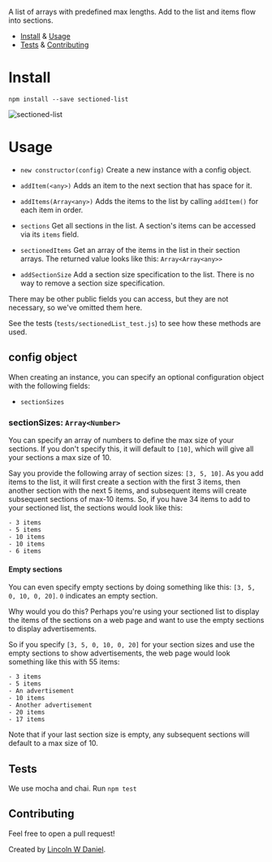 A list of arrays with predefined max lengths. Add to the list and items flow into sections.

- [Install](#install) & [Usage](#usage)
- [Tests](#tests) & [Contributing](#contributing)

# Install

`npm install --save sectioned-list`

![sectioned-list](https://user-images.githubusercontent.com/5778798/69504226-b83c3d80-0ed5-11ea-96d9-b9e7567bb16e.gif)

# Usage

- `new constructor(config)` Create a new instance with a config object.

- `addItem(<any>)` Adds an item to the next section that has space for it.

- `addItems(Array<any>)` Adds the items to the list by calling `addItem()` for each item in order.

- `sections` Get all sections in the list. A section's items can be accessed via its `items` field.

- `sectionedItems` Get an array of the items in the list in their section arrays. The returned value looks like this: `Array<Array<any>>`

- `addSectionSize` Add a section size specification to the list. There is no way to remove a section size specification.

There may be other public fields you can access, but they are not necessary, so we've omitted them here.

See the tests (`tests/sectionedList_test.js`) to see how these methods are used.

## config object

When creating an instance, you can specify an optional configuration object with the following fields:

- `sectionSizes`

### sectionSizes: `Array<Number>`

You can specify an array of numbers to define the max size of your sections. If you don't specify this, it will default to `[10]`, which will give all your sections a max size of 10.

Say you provide the following array of section sizes: `[3, 5, 10]`. As you add items to the list, it will first create a section with the first 3 items, then another section with the next 5 items, and subsequent items will create subsequent sections of max-10 items. So, if you have 34 items to add to your sectioned list, the sections would look like this:

```
- 3 items
- 5 items
- 10 items
- 10 items
- 6 items
```

#### Empty sections

You can even specify empty sections by doing something like this: `[3, 5, 0, 10, 0, 20]`. `0` indicates an empty section.

Why would you do this? Perhaps you're using your sectioned list to display the items of the sections on a web page and want to use the empty sections to display advertisements.

So if you specify `[3, 5, 0, 10, 0, 20]` for your section sizes and use the empty sections to show advertisements, the web page would look something like this with 55 items:

```
- 3 items
- 5 items
- An advertisement
- 10 items
- Another advertisement
- 20 items
- 17 items
```

Note that if your last section size is empty, any subsequent sections will default to a max size of 10.

## Tests

We use mocha and chai. Run `npm test`

## Contributing

Feel free to open a pull request!

Created by [Lincoln W Daniel](http://www.LincolnWDaniel.com).
